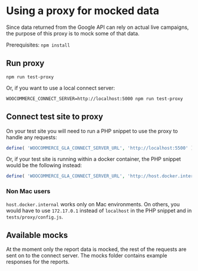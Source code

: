 # Using a proxy for mocked data

Since data returned from the Google API can rely on actual live campaigns, the purpose of this proxy is to mock some of that data.

Prerequisites:
`npm install`

## Run proxy

```
npm run test-proxy
```

Or, if you want to use a local connect server:

```
WOOCOMMERCE_CONNECT_SERVER=http://localhost:5000 npm run test-proxy
```

## Connect test site to proxy

On your test site you will need to run a PHP snippet to use the proxy to handle any requests:

```php
define( 'WOOCOMMERCE_GLA_CONNECT_SERVER_URL', 'http://localhost:5500' );
```

Or, if your test site is running within a docker container, the PHP snippet would be the following instead:

```php
define( 'WOOCOMMERCE_GLA_CONNECT_SERVER_URL', 'http://host.docker.internal:5500' );
```

### Non Mac users

`host.docker.internal` works only on Mac environments. On others, you would have to use `172.17.0.1` instead of `localhost` in the PHP snippet and in `tests/proxy/config.js`.

## Available mocks

At the moment only the report data is mocked, the rest of the requests are sent on to the connect server. The mocks folder contains example responses for the reports.
